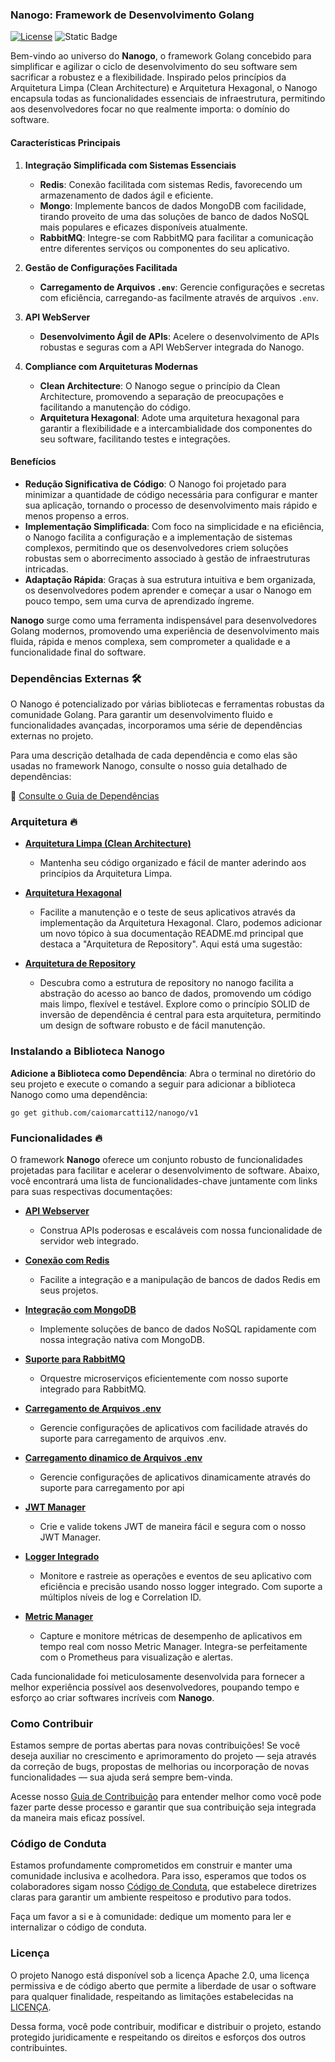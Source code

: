 ### Nanogo: Framework de Desenvolvimento Golang

[![License](https://img.shields.io/badge/License-Apache%202.0-blue.svg)](license) ![Static Badge](https://img.shields.io/badge/N%C3%A3o%20pronto%20para%20produ%C3%A7%C3%A3o-red)

Bem-vindo ao universo do **Nanogo**, o framework Golang concebido para simplificar e agilizar o ciclo de desenvolvimento do seu software sem sacrificar a robustez e a flexibilidade. Inspirado pelos princípios da Arquitetura Limpa (Clean Architecture) e Arquitetura Hexagonal, o Nanogo encapsula todas as funcionalidades essenciais de infraestrutura, permitindo aos desenvolvedores focar no que realmente importa: o domínio do software.

#### **Características Principais**

1. **Integração Simplificada com Sistemas Essenciais**
    - **Redis**: Conexão facilitada com sistemas Redis, favorecendo um armazenamento de dados ágil e eficiente.
    - **Mongo**: Implemente bancos de dados MongoDB com facilidade, tirando proveito de uma das soluções de banco de dados NoSQL mais populares e eficazes disponíveis atualmente.
    - **RabbitMQ**: Integre-se com RabbitMQ para facilitar a comunicação entre diferentes serviços ou componentes do seu aplicativo.

2. **Gestão de Configurações Facilitada**
    - **Carregamento de Arquivos `.env`**: Gerencie configurações e secretas com eficiência, carregando-as facilmente através de arquivos `.env`.

3. **API WebServer**
    - **Desenvolvimento Ágil de APIs**: Acelere o desenvolvimento de APIs robustas e seguras com a API WebServer integrada do Nanogo.

4. **Compliance com Arquiteturas Modernas**
    - **Clean Architecture**: O Nanogo segue o princípio da Clean Architecture, promovendo a separação de preocupações e facilitando a manutenção do código.
    - **Arquitetura Hexagonal**: Adote uma arquitetura hexagonal para garantir a flexibilidade e a intercambialidade dos componentes do seu software, facilitando testes e integrações.

#### **Benefícios**

- **Redução Significativa de Código**: O Nanogo foi projetado para minimizar a quantidade de código necessária para configurar e manter sua aplicação, tornando o processo de desenvolvimento mais rápido e menos propenso a erros.
- **Implementação Simplificada**: Com foco na simplicidade e na eficiência, o Nanogo facilita a configuração e a implementação de sistemas complexos, permitindo que os desenvolvedores criem soluções robustas sem o aborrecimento associado à gestão de infraestruturas intricadas.
- **Adaptação Rápida**: Graças à sua estrutura intuitiva e bem organizada, os desenvolvedores podem aprender e começar a usar o Nanogo em pouco tempo, sem uma curva de aprendizado íngreme.

**Nanogo** surge como uma ferramenta indispensável para desenvolvedores Golang modernos, promovendo uma experiência de desenvolvimento mais fluida, rápida e menos complexa, sem comprometer a qualidade e a funcionalidade final do software.

### **Dependências Externas 🛠**

O Nanogo é potencializado por várias bibliotecas e ferramentas robustas da comunidade Golang. Para garantir um desenvolvimento fluido e funcionalidades avançadas, incorporamos uma série de dependências externas no projeto.

Para uma descrição detalhada de cada dependência e como elas são usadas no framework Nanogo, consulte o nosso guia detalhado de dependências:

📄 [Consulte o Guia de Dependências](./.docs/dependencies.md)

### **Arquitetura 🔥**

- **[Arquitetura Limpa (Clean Architecture)](./.docs/clean_architecture.md)**
    - Mantenha seu código organizado e fácil de manter aderindo aos princípios da Arquitetura Limpa.

- **[Arquitetura Hexagonal](./.docs/hexagonal_architecture.md)**
    - Facilite a manutenção e o teste de seus aplicativos através da implementação da Arquitetura Hexagonal.
      Claro, podemos adicionar um novo tópico à sua documentação README.md principal que destaca a "Arquitetura de Repository". Aqui está uma sugestão:

- **[Arquitetura de Repository](./.docs/repository_architecture.md)**
    - Descubra como a estrutura de repository no nanogo facilita a abstração do acesso ao banco de dados, promovendo um código mais limpo, flexível e testável. Explore como o princípio SOLID de inversão de dependência é central para esta arquitetura, permitindo um design de software robusto e de fácil manutenção.


### **Instalando a Biblioteca Nanogo**

**Adicione a Biblioteca como Dependência**: Abra o terminal no diretório do seu projeto e execute o comando a seguir para adicionar a biblioteca Nanogo como uma dependência:

```
go get github.com/caiomarcatti12/nanogo/v1
```

### **Funcionalidades 🔥**

O framework **Nanogo** oferece um conjunto robusto de funcionalidades projetadas para facilitar e acelerar o desenvolvimento de software. Abaixo, você encontrará uma lista de funcionalidades-chave juntamente com links para suas respectivas documentações:

- **[API Webserver](./.docs/api_webserver.md)**
   - Construa APIs poderosas e escaláveis com nossa funcionalidade de servidor web integrado.

- **[Conexão com Redis](./.docs/redis_cache.md)**
   - Facilite a integração e a manipulação de bancos de dados Redis em seus projetos.

- **[Integração com MongoDB](./.docs/mongodb_integration.md)**
   - Implemente soluções de banco de dados NoSQL rapidamente com nossa integração nativa com MongoDB.

- **[Suporte para RabbitMQ](./.docs/rabbitmq_support.md)**
   - Orquestre microserviços eficientemente com nosso suporte integrado para RabbitMQ.

- **[Carregamento de Arquivos .env](./.docs/local_env_loading.md)**
   - Gerencie configurações de aplicativos com facilidade através do suporte para carregamento de arquivos .env.

- **[Carregamento dinamico de Arquivos .env](./.docs/remote_env_loading.md)**
    - Gerencie configurações de aplicativos dinamicamente através do suporte para carregamento por api

- **[JWT Manager](./.docs/jwt.md)**
    - Crie e valide tokens JWT de maneira fácil e segura com o nosso JWT Manager.

- **[Logger Integrado](./.docs/logger.md)**
    - Monitore e rastreie as operações e eventos de seu aplicativo com eficiência e precisão usando nosso logger integrado. Com suporte a múltiplos níveis de log e Correlation ID.

- **[Metric Manager](./.docs/metric_manager.md)**
    - Capture e monitore métricas de desempenho de aplicativos em tempo real com nosso Metric Manager. Integra-se perfeitamente com o Prometheus para visualização e alertas.

Cada funcionalidade foi meticulosamente desenvolvida para fornecer a melhor experiência possível aos desenvolvedores, poupando tempo e esforço ao criar softwares incríveis com **Nanogo**.

### **Como Contribuir**

Estamos sempre de portas abertas para novas contribuições! Se você deseja auxiliar no crescimento e aprimoramento do projeto — seja através da correção de bugs, propostas de melhorias ou incorporação de novas funcionalidades — sua ajuda será sempre bem-vinda.

Acesse nosso [Guia de Contribuição](contributing.md) para entender melhor como você pode fazer parte desse processo e garantir que sua contribuição seja integrada da maneira mais eficaz possível.

### **Código de Conduta**

Estamos profundamente comprometidos em construir e manter uma comunidade inclusiva e acolhedora. Para isso, esperamos que todos os colaboradores sigam nosso [Código de Conduta](./.docs/code_of_conduct.md), que estabelece diretrizes claras para garantir um ambiente respeitoso e produtivo para todos.

Faça um favor a si e à comunidade: dedique um momento para ler e internalizar o código de conduta.

### **Licença**

O projeto Nanogo está disponível sob a licença Apache 2.0, uma licença permissiva e de código aberto que permite a liberdade de usar o software para qualquer finalidade, respeitando as limitações estabelecidas na [LICENÇA](license).

Dessa forma, você pode contribuir, modificar e distribuir o projeto, estando protegido juridicamente e respeitando os direitos e esforços dos outros contribuintes.

